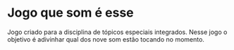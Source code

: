 # Jogo que som é esse
Jogo criado para a disciplina de tópicos especiais integrados. Nesse jogo o objetivo é adivinhar qual dos nove som estão tocando no momento. 
